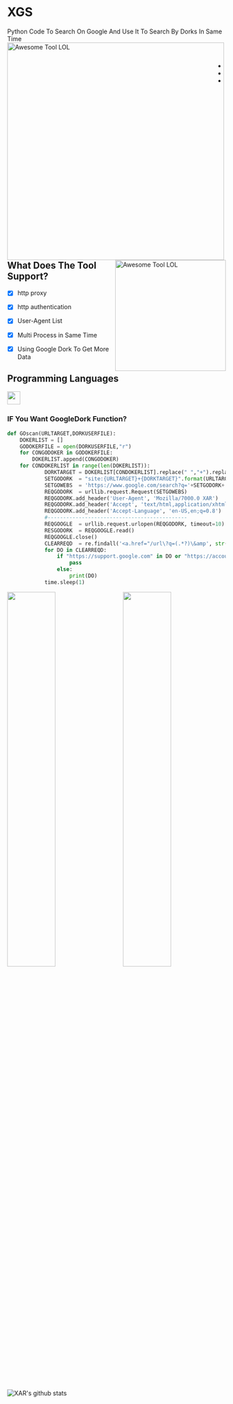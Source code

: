 # XGS
Python Code To Search On Google And Use It To Search By Dorks In Same Time
<img src = 'https://github.com/XZRFMA/XDGe/blob/XAR/images/text.png' width=500 alt = 'Awesome Tool LOL' align='left'/>
 

<img src = 'https://github.com/XZRFMA/XDGe/blob/XAR/images/logo.png' width=255 alt = 'Awesome Tool LOL' align='right'/><br>


-
-
-



## What Does The Tool Support?
- [X] http proxy
- [X] http authentication
- [X] User-Agent List
- [X] Multi Process in Same Time
- [X] Using Google Dork To Get More Data


## Programming Languages
<img src = 'https://github.com/MarikIshtar007/MarikIshtar007/blob/master/images/python2.png' height='30'/>

### IF You Want GoogleDork Function?
```python
def GOscan(URLTARGET,DORKUSERFILE):
	DOKERLIST = []
	GODOKERFILE = open(DORKUSERFILE,"r")
	for CONGODOKER in GODOKERFILE:
		DOKERLIST.append(CONGODOKER)
	for CONDOKERLIST in range(len(DOKERLIST)):
			DORKTARGET = DOKERLIST[CONDOKERLIST].replace(" ","+").replace("\n","")
			SETGODORK  = "site:{URLTARGET}+{DORKTARGET}".format(URLTARGET=URLTARGET, DORKTARGET=DORKTARGET)
			SETGOWEBS  = 'https://www.google.com/search?q='+SETGODORK+'&client=firefox-b-d&start=0'
			REQGODORK  = urllib.request.Request(SETGOWEBS)
			REQGODORK.add_header('User-Agent', 'Mozilla/7000.0 XAR')
			REQGODORK.add_header('Accept', 'text/html,application/xhtml+xml,application/xml;q=0.9,image/webp,*/*;q=0.8')
			REQGODORK.add_header('Accept-Language', 'en-US,en;q=0.8')
			#---------------------------------------------
			REQGOOGLE  = urllib.request.urlopen(REQGODORK, timeout=10)
			RESGODORK  = REQGOOGLE.read()
			REQGOOGLE.close()
			CLEARREQD  = re.findall('<a.href="/url\?q=(.*?)\&amp', str(RESGODORK))
			for DO in CLEARREQD:
				if "https://support.google.com" in DO or "https://accounts.google.com/" in DO:
					pass
				else:
					print(DO)
			time.sleep(1)
```
 

<img src="images/XDGLOGO.png" width=47% align='right'>
<img src="images/XDG-TEM.png" width=47% align='left'>

![XAR's github stats](https://github-readme-stats.vercel.app/api?username=XZRFMA&show_icons=true&hide=[%22issues%22])

 
 
